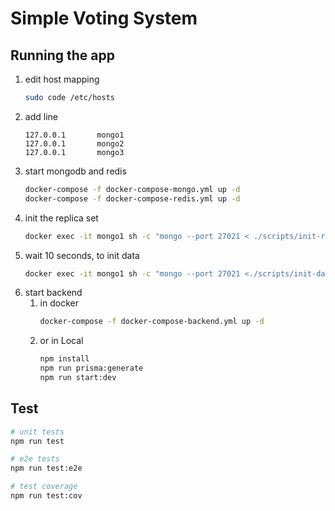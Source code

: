 # Simple Voting System

## Running the app

1. edit host mapping
    ```bash
    sudo code /etc/hosts
    ```
2. add line
    ```
    127.0.0.1       mongo1
    127.0.0.1       mongo2
    127.0.0.1       mongo3
    ```
3. start mongodb and redis
    ```bash
    docker-compose -f docker-compose-mongo.yml up -d
    docker-compose -f docker-compose-redis.yml up -d
    ```
4. init the replica set
    ```bash
    docker exec -it mongo1 sh -c "mongo --port 27021 < ./scripts/init-rs.js"
    ```
5. wait 10 seconds, to init data
    ```bash
    docker exec -it mongo1 sh -c "mongo --port 27021 <./scripts/init-data.js"
    ```
6. start backend
    1. in docker
        ```bash
        docker-compose -f docker-compose-backend.yml up -d
        ```
    2. or in Local
        ```bash
        npm install
        npm run prisma:generate
        npm run start:dev
        ```

## Test

```bash
# unit tests
npm run test

# e2e tests
npm run test:e2e

# test coverage
npm run test:cov
```

